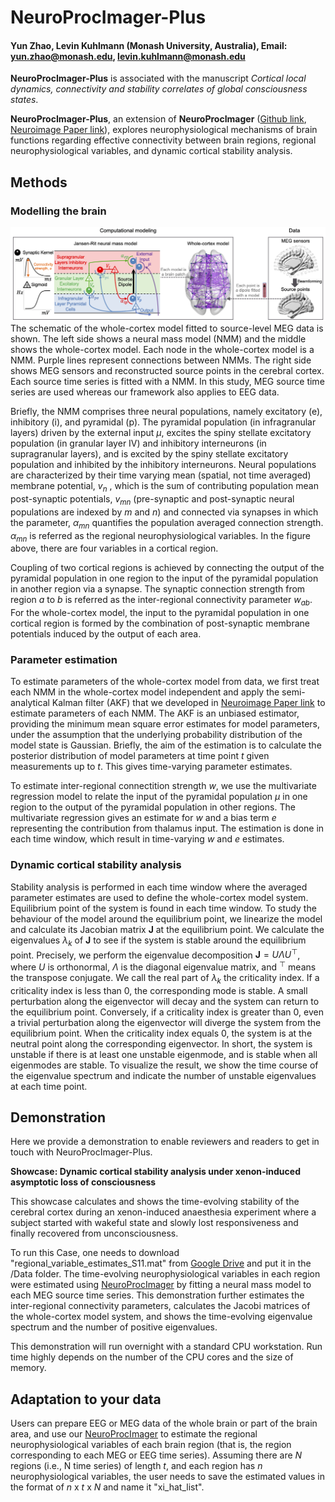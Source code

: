 # NeuroProcImager-Plus
#### Yun Zhao, Levin Kuhlmann (Monash University, Australia), Email: yun.zhao@monash.edu, levin.kuhlmann@monash.edu

**NeuroProcImager-Plus** is associated with the manuscript *Cortical local dynamics, connectivity and stability correlates of global consciousness states*.

**NeuroProcImager-Plus**, an extension of **NeuroProcImager** ([Github link](https://github.com/yundumbledore/NeuroProcImager/tree/main), [Neuroimage Paper link](https://www.sciencedirect.com/science/article/pii/S1053811922007078)), explores neurophysiological mechanisms of brain functions regarding effective connectivity between brain regions, regional neurophysiological variables, and dynamic cortical stability analysis.


## Methods

### Modelling the brain
![text](Assets/whole_cortex_model.png)
The schematic of the whole-cortex model fitted to source-level MEG data is shown. The left side shows a neural mass model (NMM) and the middle shows the whole-cortex model. Each node in the whole-cortex model is a NMM. Purple lines represent connections between NMMs. The right side shows MEG sensors and reconstructed source points in the cerebral cortex. Each source time series is fitted with a NMM. In this study, MEG source time series are used whereas our framework also applies to EEG data.

Briefly, the NMM comprises three neural populations, namely excitatory (e), inhibitory (i), and pyramidal (p). The pyramidal population (in infragranular layers) driven by the external input $\mu$, excites the spiny stellate excitatory population (in granular layer IV) and inhibitory interneurons (in supragranular layers), and is excited by the spiny stellate excitatory population and inhibited by the inhibitory interneurons. Neural populations are characterized by their time varying mean (spatial, not time averaged) membrane potential, $v_n$ , which is the sum of contributing population mean post-synaptic potentials, $v_{mn}$ (pre-synaptic and post-synaptic neural populations are indexed by $m$ and $n$) and connected via synapses in which the parameter, $\alpha_{mn}$ quantifies the population averaged connection strength. $\alpha_{mn}$ is referred as the regional neurophysiological variables. In the figure above, there are four variables in a cortical region.

Coupling of two cortical regions is achieved by connecting the output of the pyramidal population in one region to the input of the pyramidal population in another region via a synapse. The synaptic connection strength from region $a$ to $b$ is referred as the inter-regional connectivity parameter $w_{ab}$. For the whole-cortex model, the input to the pyramidal population in one cortical region is formed by the combination of post-synaptic membrane potentials induced by the output of each area. 

### Parameter estimation
To estimate parameters of the whole-cortex model from data, we first treat each NMM in the whole-cortex model independent and apply the semi-analytical Kalman filter (AKF) that we developed in [Neuroimage Paper link](https://www.sciencedirect.com/science/article/pii/S1053811922007078) to estimate parameters of each NMM. The AKF is an unbiased estimator, providing the minimum mean square error estimates for model parameters, under the assumption that the underlying probability distribution of the model state is Gaussian. Briefly, the aim of the estimation is to calculate the posterior distribution of model parameters at time point $t$ given measurements up to $t$. This gives time-varying parameter estimates.

To estimate inter-regional connectition strength $w$, we use the multivariate regression model to relate the input of the pyramidal population $\mu$ in one region to the output of the pyramidal population in other regions. The multivariate regression gives an estimate for $w$ and a bias term $e$ representing the contribution from thalamus input. The estimation is done in each time window, which result in time-varying $w$ and $e$ estimates.

### Dynamic cortical stability analysis
Stability analysis is performed in each time window where the averaged parameter estimates are used to define the whole-cortex model system. Equilibrium point of the system is found in each time window. To study the behaviour of the model around the equilibrium point, we linearize the model and calculate its Jacobian matrix $\mathbf{J}$ at the equilibrium point. We calculate the eigenvalues $\lambda_k$ of $\mathbf{J}$ to see if the system is stable around the equilibrium point. Precisely, we perform the eigenvalue decomposition $\mathbf{J} = U \Lambda U^\top$, where $U$ is orthonormal, $\Lambda$ is the diagonal eigenvalue matrix, and $^\top$ means the transpose conjugate. We call the real part of $\lambda_k$ the criticality index. If a criticality index is less than 0, the corresponding mode is stable. A small perturbation along the eigenvector will decay and the system can return to the equilibrium point. Conversely, if a criticality index is greater than 0, even a trivial perturbation along the eigenvector will diverge the system from the equilibrium point. When the criticality index equals 0, the system is at the neutral point along the corresponding eigenvector. In short, the system is unstable if there is at least one unstable eigenmode, and is stable when all eigenmodes are stable. To visualize the result, we show the time course of the eigenvalue spectrum and indicate the number of unstable eigenvalues at each time point.

## Demonstration
Here we provide a demonstration to enable reviewers and readers to get in touch with NeuroProcImager-Plus.

**Showcase: Dynamic cortical stability analysis under xenon-induced asymptotic loss of consciousness**

This showcase calculates and shows the time-evolving stability of the cerebral cortex during an xenon-induced anaesthesia experiment where a subject started with wakeful state and slowly lost responsiveness and finally recovered from unconsciousness.

To run this Case, one needs to download "regional_variable_estimates_S11.mat" from [Google Drive](https://drive.google.com/drive/folders/1i8ZqNcqIbl0AMgG1JY3nuSUMqaBCREqD?usp=sharing) and put it in the /Data folder. The time-evolving neurophysiological variables in each region were estimated using [NeuroProcImager](https://github.com/yundumbledore/NeuroProcImager/tree/main) by fitting a neural mass model to each MEG source time series. This demonstration further estimates the inter-regional connectivity parameters, calculates the Jacobi matrices of the whole-cortex model system, and shows the time-evolving eigenvalue spectrum and the number of positive eigenvalues.

This demonstration will run overnight with a standard CPU workstation. Run time highly depends on the number of the CPU cores and the size of memory.

## Adaptation to your data
Users can prepare EEG or MEG data of the whole brain or part of the brain area, and use our [NeuroProcImager](https://github.com/yundumbledore/NeuroProcImager/tree/main) to estimate the regional neurophysiological variables of each brain region (that is, the region corresponding to each MEG or EEG time series). Assuming there are $N$ regions (i.e., N time series) of length $t$, and each region has $n$ neurophysiological variables, the user needs to save the estimated values ​​in the format of $n$ x $t$ x $N$ and name it "xi_hat_list".
